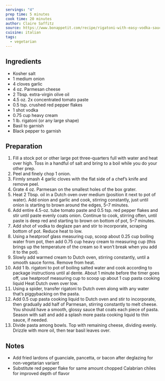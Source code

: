 ```yaml
---
servings: "4"
prep time: 5 minutes
cook time: 20 minutes
author: Claire Saffitz
source: https://www.bonappetit.com/recipe/rigatoni-with-easy-vodka-sauce
cuisine: italian
tags:
  - vegetarian
---
```


## Ingredients
- Kosher salt
- 1 medium onion
- 4 cloves garlic
- 4 oz. Parmesan cheese
- 2 Tbsp. extra-virgin olive oil
- 4.5 oz. 2x concentrated tomato paste
- 0.5 tsp. crushed red pepper flakes
- 1 shot vodka
- 0.75 cup heavy cream
- 1 lb. rigatoni (or any large shape)
- Basil to garnish
- Black pepper to garnish

## Preparation
1. Fill a stock pot or other large pot three-quarters full with water and heat over high. Toss in a handful of salt and bring to a boil while you do your other prep.
2. Peel and finely chop 1 onion.
3. Firmly smash 4 garlic cloves with the flat side of a chef’s knife and remove peel.
4. Grate 4 oz. Parmesan on the smallest holes of the box grater.
5. Heat 2 Tbsp. oil in a Dutch oven over medium (position it next to pot of water). Add onion and garlic and cook, stirring constantly, just until onion is starting to brown around the edges, 5–7 minutes.
6. Add entire 4.5-oz. tube tomato paste and 0.5 tsp. red pepper flakes and stir until paste evenly coats onion. Continue to cook, stirring often, until paste is deep red and starting to brown on bottom of pot, 5–7 minutes.
7. Add shot of vodka to deglaze pan and stir to incorporate, scraping bottom of pot. Reduce heat to low.
8. Using a heatproof glass measuring cup, scoop about 0.25 cup boiling water from pot, then add 0.75 cup heavy cream to measuring cup (this brings up the temperature of the cream so it won’t break when you add it to the pot).
9. Slowly add warmed cream to Dutch oven, stirring constantly, until a smooth sauce forms. Remove from heat.
10. Add 1 lb. rigatoni to pot of boiling salted water and cook according to package instructions until al dente. About 1 minute before the timer goes off, use heatproof measuring cup to scoop up about 1 cup pasta cooking liquid Heat Dutch oven over low.
11. Using a spider, transfer rigatoni to Dutch oven along with any water that’s piggybacking on the pasta.
12. Add 0.5 cup pasta cooking liquid to Dutch oven and stir to incorporate, then gradually add half of Parmesan, stirring constantly to melt cheese. You should have a smooth, glossy sauce that coats each piece of pasta. Season with salt and add a splash more pasta cooking liquid to thin sauce, if needed.
13. Divide pasta among bowls. Top with remaining cheese, dividing evenly. Drizzle with more oil, then tear basil leaves over.

## Notes
* Add fried lardons of guanciale, pancetta, or bacon after deglazing for non-vegetarian variant
* Substitute red pepper flake for same amount chopped Calabrian chiles for improved depth of flavor